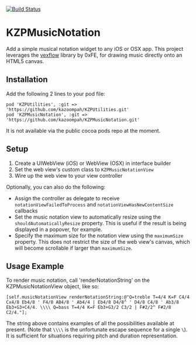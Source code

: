 [![Build Status](https://travis-ci.org/kazoompah/KZPMusicNotation.svg?branch=master)](https://travis-ci.org/kazoompah/KZPMusicNotation)

KZPMusicNotation 
============

Add a simple musical notation widget to any iOS or OSX app. This project leverages the [vexflow](http://www.vexflow.com/) library by 0xFE, for drawing music directly onto an HTML5 canvas.

Installation
------------

Add the following 2 lines to your pod file:

	pod 'KZPUtilities', :git => 'https://github.com/kazoompah/KZPUtilities.git'
	pod 'KZPMusicNotation', :git => 'https://github.com/kazoompah/KZPMusicNotation.git'	

It is not available via the public cocoa pods repo at the moment.

Setup 
------

1. Create a UIWebView (iOS) or WebView (OSX) in interface builder
2. Set the web view's custom class to `KZPMusicNotationView`
3. Wire up the web view to your view controller

Optionally, you can also do the following:

- Assign the controller as delegate to receive `notationViewFailedToProcess` and `notationViewHasNewContentSize` callbacks
- Set the music notation view to automatically resize using the `shouldAutomaticallyResize` property. This is useful if the result is being displayed in a popover, for example.
- Specify the maximum size for the notation view using the `maximumSize` property. This does not restrict the size of the  web view's canvas, which will become scrollable if larger than `maximumSize`.

Usage Example
--------------

To render music notation, call 'renderNotationString' on the KZPMusicNotationView object, like so:

	[self.musicNotationView renderNotationString:@"Q=treble T=4/4 K=F C4/4 Cx4/8 Eb4/8 ' F4/8 AB4/8 ' Ab4/4 | Eb4/8 D4/8^ ' D4/8 C4/8 ' Ab3/8 Eb3+G3+C4/4. \\\\ Q=bass T=4/4 K=F Eb3+G3/2 C3/2 | F#2/2^ F#2/8 C2/4."];

The string above contains examples of all the possibilities available at present. (Note that `\\\\` is the unfortunate escape sequence for a single `\`). It is sufficient for situations requiring pitch and duration representation.


